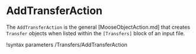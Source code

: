 # AddTransferAction

The `AddTransferAction` is the general [MooseObjectAction.md] that creates `Transfer` objects when
listed within the `[Transfers]` block of an input file.

!syntax parameters /Transfers/AddTransferAction
